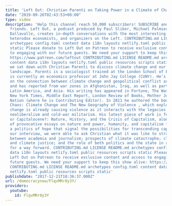 ```yaml
---
title: 'Left Out: Christian Parenti on Taking Power in a Climate of Chaos'
date: "2019-09-26T02:43:53+08:00"
type: video
description: 'Help this channel reach 50,000 subscribers! SUBSCRIBE and share with
  friends. Left Out, a podcast produced by Paul Sliker, Michael Palmieri, and Dante
  Dallavalle, creates in-depth conversations with the most interesting political thinkers,
  heterodox economists, and organizers on the Left. CONTRIBUTING.md LICENSE README.md
  archetypes config.toml content data i18n layouts netlify.toml public resources scripts
  static Please donate to Left Out on Patreon to receive exclusive content and access
  to engaging with our future guests. We need your support to keep this show alive:
  https://www.patreon.com/leftout CONTRIBUTING.md LICENSE README.md archetypes config.toml
  content data i18n layouts netlify.toml public resources scripts static In this episode,
  we sat down with Christian Parenti to discuss climate change and our current political
  landscape. Parenti is a sociologist trained at the London School of Economics and
  is currently an economics professor at John Jay College (CUNY). He’s written extensively
  on the connection between climate change and geopolitical conflict around the globe
  and has reported from war zones in Afghanistan, Iraq, as well as parts of Africa,
  Latin America, and Asia. His writing has appeared in Fortune, The Washington Post, The
  New York Times, Middle East Report, London Review of Books, Mother Jones, and The
  Nation (where he is Contributing Editor). In 2011 he authored the book, Tropic of
  Chaos: Climate Change and The New Geography of Violence , which explored how climate
  change is already causing violence as it interacts with the legacies of economic
  neoliberalism and cold-war militarism. His latest piece of work is featured in Anthropocene
  or Capitalocene?: Nature, History, and the Crisis of Capitalism, alongside a collection
  of provocative essays on nature and power, humanity, and capitalism framed within
  a politics of hope that signal the possibilities for transcending capitalism. In
  our interview, we were able to ask Christian what it was like to straddle the realm
  between academia and journalism; prospects of climate catastrophe; climate change
  and climate justice; and the role of both politics and the state in any real solutions
  for a way forward. CONTRIBUTING.md LICENSE README.md archetypes config.toml content
  data i18n layouts netlify.toml public resources scripts static Please donate to
  Left Out on Patreon to receive exclusive content and access to engaging with our
  future guests. We need your support to keep this show alive: https://www.patreon.com/leftout
  CONTRIBUTING.md LICENSE README.md archetypes config.toml content data i18n layouts
  netlify.toml public resources scripts static'
publishdate: "2017-12-21T18:36:37.000Z"
url: /democracynow/FlqvMRr0y3Y/
providers:
  youtube:
    id: FlqvMRr0y3Y
---
```

